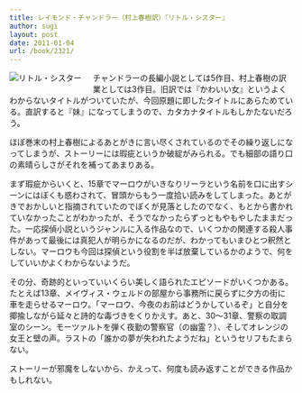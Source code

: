 ```yaml
---
title: レイモンド・チャンドラー（村上春樹訳）『リトル・シスター』
author: sugi
layout: post
date: 2011-01-04
url: /book/2321/
---
```

<a href="http://www.amazon.co.jp/exec/obidos/ASIN/4152091789/chezsugi-22/ref=nosim/" name="amazletlink" target="_blank"><img src="http://i0.wp.com/ecx.images-amazon.com/images/I/4120uwldZcL._SL160_.jpg?w=660" alt="リトル・シスター" class="alignleft" style="float: left; margin: 0 20px 20px 0;" data-recalc-dims="1" /></a>

チャンドラーの長編小説としては5作目、村上春樹の訳業としては3作目。旧訳では『かわいい女』というよくわからないタイトルがついていたが、今回原題に即したタイトルにあらためている。直訳すると『妹』になってしまうので、カタカナタイトルもしかたないだろう。

ほぼ巻末の村上春樹によるあとがきに言い尽くされているのでその繰り返しになってしまうが、ストーリーには瑕疵というか破綻がみられる。でも細部の語り口の素晴らしさがそれを補ってあまりある。

まず瑕疵からいくと、15章でマーロウがいきなりリーラという名前を口に出すシーンにはぼくも惑わされて、冒頭からもう一度拾い読みをしてしまった。あとがきでおかしいと指摘されていたのでぼくが見落としたのでなく、もとから書かれていなかったことがわかったが、そうでなかったらずっともやもやしたままだった。一応探偵小説というジャンルに入る作品なので、いくつかの関連する殺人事件があって最後には真犯人が明らかになるのだが、わかってもいまひとつ釈然としない。マーロウも今回は探偵という役割を半ば放棄しているかのようで、何をしていいかよくわからないようだ。

その分、奇跡的といっていいくらい美しく語られたエピソードがいくつかある。たとえば13章、メイヴィス・ウェルドの部屋から事務所に戻らずに夕方の街に車を走らせるマーロウ。「マーロウ、今夜のお前はどうかしているぞ」と自分を揶揄しながら延々と詩的な毒づきをくりかえす。あと、30〜31章、警察の取調室のシーン。モーツァルトを弾く夜勤の警察官（の幽霊？）、そしてオレンジの女王と壁の声。ラストの「誰かの夢が失われたようだね」というセリフもたまらない。

ストーリーが邪魔をしないから、かえって、何度も読み返すことができる作品かもしれない。

